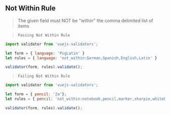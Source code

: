 ## Not Within Rule

> The given field must NOT be "within" the comma delimited list of items

> `Passing Not Within Rule`
```js bash
import validator from 'vuejs-validators';

let form = { language: 'PigLatin' }
let rules = { language: 'not_within:German,Spanish,English,Latin' }

validator(form, rules).validate();
```

> `Failing Not Within Rule`
```js
import validator from 'vuejs-validators';

let form = { pencil: '2a'};
let rules = { pencil: 'not_within:notebook,pencil,marker,sharpie,whiteboard' };

validator(form, rules).validate();
```


